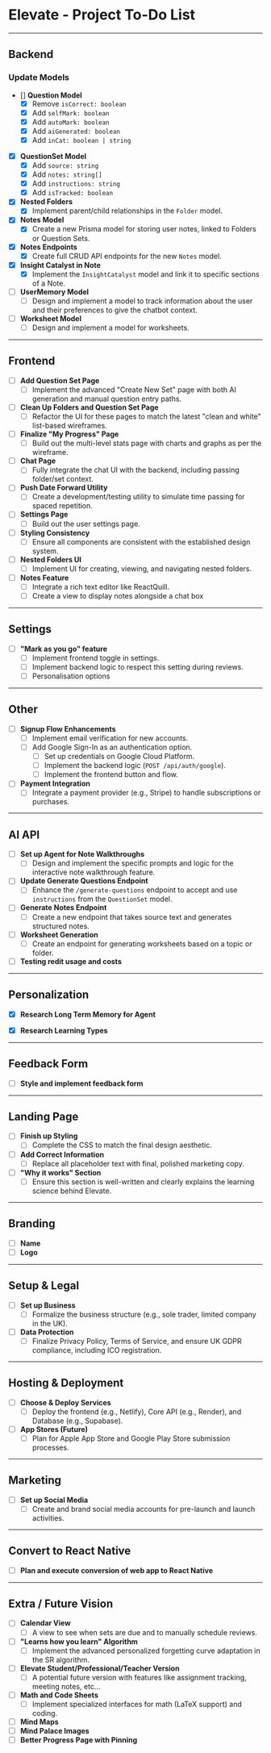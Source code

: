 # Elevate - Project To-Do List

---

## **Backend**

### Update Models

- [] **Question Model**
    - [X] Remove `isCorrect: boolean`
    - [X] Add `selfMark: boolean`
    - [X] Add `autoMark: boolean`
    - [X] Add `aiGenerated: boolean`
    - [X] Add `inCat: boolean | string`
- [X] **QuestionSet Model**
    - [X] Add `source: string`
    - [X] Add `notes: string[]`
    - [X] Add `instructions: string`
    - [X] Add `isTracked: boolean`
- [X] **Nested Folders**
    - [X] Implement parent/child relationships in the `Folder` model.
- [X] **Notes Model**
    - [X] Create a new Prisma model for storing user notes, linked to Folders or Question Sets.
- [X] **Notes Endpoints**
    - [X] Create full CRUD API endpoints for the new `Notes` model.
- [X] **Insight Catalyst in Note**
    - [X] Implement the `InsightCatalyst` model and link it to specific sections of a Note.
- [ ] **UserMemory Model**
    - [ ] Design and implement a model to track information about the user and their preferences to give the chatbot context.
- [ ] **Worksheet Model**
    - [ ] Design and implement a model for worksheets.

---

## **Frontend**

- [ ] **Add Question Set Page**
    - [ ] Implement the advanced "Create New Set" page with both AI generation and manual question entry paths.
- [ ] **Clean Up Folders and Question Set Page**
    - [ ] Refactor the UI for these pages to match the latest "clean and white" list-based wireframes.
- [ ] **Finalize "My Progress" Page**
    - [ ] Build out the multi-level stats page with charts and graphs as per the wireframe.
- [ ] **Chat Page**
    - [ ] Fully integrate the chat UI with the backend, including passing folder/set context.
- [ ] **Push Date Forward Utility**
    - [ ] Create a development/testing utility to simulate time passing for spaced repetition.
- [ ] **Settings Page**
    - [ ] Build out the user settings page.
- [ ] **Styling Consistency**
    - [ ] Ensure all components are consistent with the established design system.
- [ ] **Nested Folders UI**
    - [ ] Implement UI for creating, viewing, and navigating nested folders.
- [ ] **Notes Feature**
    - [ ] Integrate a rich text editor like ReactQuill.
    - [ ] Create a view to display notes alongside a chat box

---

## **Settings**

- [ ] **"Mark as you go" feature**
    - [ ] Implement frontend toggle in settings.
    - [ ] Implement backend logic to respect this setting during reviews.
    - [ ] Personalisation options

---

## **Other**

- [ ] **Signup Flow Enhancements**
    - [ ] Implement email verification for new accounts.
    - [ ] Add Google Sign-In as an authentication option.
        - [ ] Set up credentials on Google Cloud Platform.
        - [ ] Implement the backend logic (`POST /api/auth/google`).
        - [ ] Implement the frontend button and flow.
- [ ] **Payment Integration**
    - [ ] Integrate a payment provider (e.g., Stripe) to handle subscriptions or purchases.

---

## **AI API**

- [ ] **Set up Agent for Note Walkthroughs**
    - [ ] Design and implement the specific prompts and logic for the interactive note walkthrough feature.
- [ ] **Update Generate Questions Endpoint**
    - [ ] Enhance the `/generate-questions` endpoint to accept and use `instructions` from the `QuestionSet` model.
- [ ] **Generate Notes Endpoint**
    - [ ] Create a new endpoint that takes source text and generates structured notes.
- [ ] **Worksheet Generation**
    - [ ] Create an endpoint for generating worksheets based on a topic or folder.
- [ ] **Testing redit usage and costs**

---

## **Personalization**

- [X] **Research Long Term Memory for Agent**
- [X] **Research Learning Types**


---

## **Feedback Form**

- [ ] **Style and implement feedback form**

---


## **Landing Page**

- [ ] **Finish up Styling**
    - [ ] Complete the CSS to match the final design aesthetic.
- [ ] **Add Correct Information**
    - [ ] Replace all placeholder text with final, polished marketing copy.
- [ ] **"Why it works" Section**
    - [ ] Ensure this section is well-written and clearly explains the learning science behind Elevate.

---

## Branding
- [ ] **Name**
- [ ] **Logo**
---

## **Setup & Legal**

- [ ] **Set up Business**
    - [ ] Formalize the business structure (e.g., sole trader, limited company in the UK).
- [ ] **Data Protection**
    - [ ] Finalize Privacy Policy, Terms of Service, and ensure UK GDPR compliance, including ICO registration.

---

## **Hosting & Deployment**

- [ ] **Choose & Deploy Services**
    - [ ] Deploy the frontend (e.g., Netlify), Core API (e.g., Render), and Database (e.g., Supabase).
- [ ] **App Stores (Future)**
    - [ ] Plan for Apple App Store and Google Play Store submission processes.

---

## **Marketing**

- [ ] **Set up Social Media**
    - [ ] Create and brand social media accounts for pre-launch and launch activities.

---

## **Convert to React Native**

- [ ] **Plan and execute conversion of web app to React Native**

---

## **Extra / Future Vision**

- [ ] **Calendar View**
    - [ ] A view to see when sets are due and to manually schedule reviews.
- [ ] **"Learns how you learn" Algorithm**
    - [ ] Implement the advanced personalized forgetting curve adaptation in the SR algorithm.
- [ ] **Elevate Student/Professional/Teacher Version**
    - [ ] A potential future version with features like assignment tracking, meeting notes, etc...
- [ ] **Math and Code Sheets**
    - [ ] Implement specialized interfaces for math (LaTeX support) and coding.
- [ ] **Mind Maps**
- [ ] **Mind Palace Images**
- [ ] **Better Progress Page with Pinning**